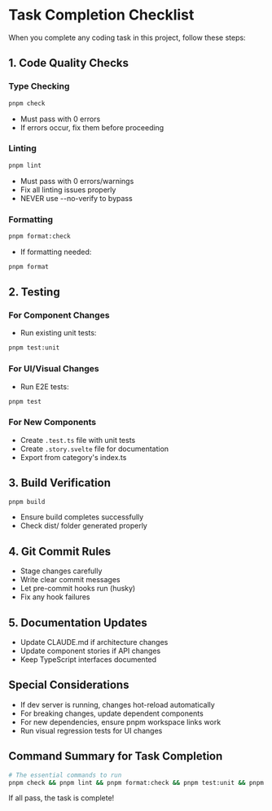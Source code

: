 # Task Completion Checklist

When you complete any coding task in this project, follow these steps:

## 1. Code Quality Checks

### Type Checking
```bash
pnpm check
```
- Must pass with 0 errors
- If errors occur, fix them before proceeding

### Linting
```bash
pnpm lint
```
- Must pass with 0 errors/warnings
- Fix all linting issues properly
- NEVER use --no-verify to bypass

### Formatting
```bash
pnpm format:check
```
- If formatting needed:
```bash
pnpm format
```

## 2. Testing

### For Component Changes
- Run existing unit tests:
```bash
pnpm test:unit
```

### For UI/Visual Changes
- Run E2E tests:
```bash
pnpm test
```

### For New Components
- Create `.test.ts` file with unit tests
- Create `.story.svelte` file for documentation
- Export from category's index.ts

## 3. Build Verification
```bash
pnpm build
```
- Ensure build completes successfully
- Check dist/ folder generated properly

## 4. Git Commit Rules
- Stage changes carefully
- Write clear commit messages
- Let pre-commit hooks run (husky)
- Fix any hook failures

## 5. Documentation Updates
- Update CLAUDE.md if architecture changes
- Update component stories if API changes
- Keep TypeScript interfaces documented

## Special Considerations
- If dev server is running, changes hot-reload automatically
- For breaking changes, update dependent components
- For new dependencies, ensure pnpm workspace links work
- Run visual regression tests for UI changes

## Command Summary for Task Completion
```bash
# The essential commands to run
pnpm check && pnpm lint && pnpm format:check && pnpm test:unit && pnpm build
```

If all pass, the task is complete!